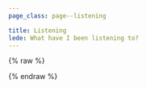 ```yaml
---
page_class: page--listening

title: Listening
lede: What have I been listening to?
---
```


<div id="listening" class="h-feed">
    <ol class="shelf  js-lastfm-feed" role="list">
    </ol>
</div>

{% raw %}
<script>
function timeSince(timeStamp) {
    var now = new Date(),
    secondsPast = (now.getTime() - timeStamp.getTime()) / 1000,
    relativeTime = 0;
    relativeTimeUnit = "second";

    if (secondsPast <= 86400) {
        if (secondsPast < 60) {
            relativeTime = parseInt(secondsPast);
            relativeTimeUnit = "second";
        }
        if (secondsPast < 3600) {
            relativeTime = parseInt(secondsPast/60);
            relativeTimeUnit = "minute";
        }
        else {
            relativeTime = parseInt(secondsPast/3600);
            relativeTimeUnit = "hour";
        }
        return `${relativeTime} ${relativeTimeUnit}${relativeTime != 1 ? "s" : ""} ago`;
    }
    else {
        day = timeStamp.getDate();
        month = timeStamp.toDateString().match(/ [a-zA-Z]*/)[0].replace(" ","");
        year = timeStamp.getFullYear() == now.getFullYear() ? "" :  " "  +timeStamp.getFullYear();
        return day + " " + month + year;
    }
}

(() => {
    const LASTFM_URL = "https://api.chrisburnell.com/lastfm/chrisburnell";
    const LASTFM_FEED = document.querySelector(".js-lastfm-feed");
    const LASTFM_TEMPLATE = `
<div class="h-cite  p-listen-of">
    <img class="last-fm__cover" src="{{ image }}" alt="">
    <h2 class="delta">
        <cite class="p-name  p-summary">{{ name }}</cite>
    </h2>
    <div class="h-cite">{{ artist }}</div>
    <time class="dt-published" datetime="{{ datetime }}">{{ datetimeFriendly }}</time>
</div>
`;

    fetch(LASTFM_URL)
        .then(response => {
            if (response.ok) {
                return response;
            }
            else {
                let error = new Error(response.statusText);
                error.response = response;
                throw error;
            }
        })
        .then(response => response.json())
        .then(data => {
            // Success!
            for (let track of data) {
                let trackName = track["name"];
                let trackArtist = track["artist"]["#text"];
                let datetime = new Date();
                let datetimeFriendly = "🎶 <em>Listening now</em>";
                if (track.hasOwnProperty("date")) {
                    datetime.setTime(Number(track["date"]["uts"]) * 1000);
                    datetimeFriendly = `🎵 <em>${timeSince(datetime)}</em>`;
                }
                let image = track["image"][0]["#text"];

                datetime = datetime.toISOString();

                let listItem = document.createElement("li");
                listItem.className = "h-review";
                listItem.setAttribute("role", "listitem");
                listItem.innerHTML =
                    LASTFM_TEMPLATE
                        .replace(/{{ name }}/g, trackName)
                        .replace(/{{ artist }}/g, trackArtist)
                        .replace(/{{ datetime }}/g, datetime)
                        .replace(/{{ datetimeFriendly }}/g, datetimeFriendly)
                        .replace(/{{ image }}/g, image);

                LASTFM_FEED.appendChild(listItem);
            }
        })
        .catch(error => {
            // Fail!
            console.error(`LastFM request status error: ${error}`);
        });
})();
</script>
{% endraw %}
